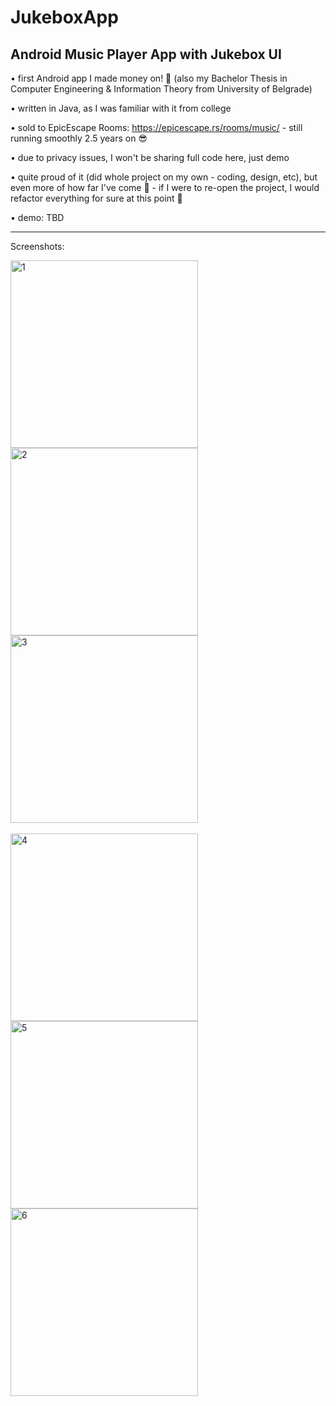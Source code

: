 # JukeboxApp
## Android Music Player App with Jukebox UI


• first Android app I made money on! 🙂 (also my Bachelor Thesis in Computer Engineering & Information Theory from University of Belgrade)

• written in Java, as I was familiar with it from college

• sold to EpicEscape Rooms: https://epicescape.rs/rooms/music/ - still running smoothly 2.5 years on 😎

• due to privacy issues, I won't be sharing full code here, just demo

• quite proud of it (did whole project on my own - coding, design, etc), but even more of how far I've come 💪 - if I were to re-open the project, I would refactor everything for sure at this point 🙈

• demo: TBD

_____

Screenshots:


<img width="300" alt="1" align="left" src="https://github.com/dk150/JukeboxApp/assets/47480528/904e992a-fb16-4131-be48-20cfca19a924">
<img width="300" alt="2" align="left" src="https://github.com/dk150/JukeboxApp/assets/47480528/f6c6b85d-dca4-48e3-920b-d0c8398c47cc">
<img width="300" alt="3" align="center" src="https://github.com/dk150/JukeboxApp/assets/47480528/29916a67-d823-4bc1-910e-ad29e81de2fe">
<br></br>
<img width="300" alt="4" align="left" src="https://github.com/dk150/JukeboxApp/assets/47480528/65b6511c-1dbf-4685-a0b2-90e755b9ce5a">
<img width="300" alt="5" align="left" src="https://github.com/dk150/JukeboxApp/assets/47480528/5c094c1c-a050-4cbd-b0b5-4e145e97a22c">
<img width="300" alt="6" align="center" src="https://github.com/dk150/JukeboxApp/assets/47480528/193e41a0-3f1c-40e4-81d8-f16aaedc65db">

